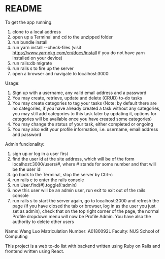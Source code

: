 # README

To get the app running:
1. clone to a local address
2. open up a Terminal and cd to the unzipped folder
3. run bundle install
4. run yarn install --check-files (visit https://www.yarnpkg.com/en/docs/install if you do not have yarn installed on your device)
5. run rails:db migrate
6. run rails s to fire up the server
7. open a browser and navigate to localhost:3000

Usage:
1. Sign up with a username, any valid email address and a password
2. You may create, retrieve, update and delete (CRUD) to-do tasks
3. You may create categories to tag your tasks (Note: by default there are no categories, if you have already created a task without any categories, you may still add categories to this task later by updating it, options for categories will be available once you have created some categories)
4. You may change the status of your task, either completed or ongoing
5. You may also edit your profile information, i.e. username, email address and password

Admin funcionality:
1. sign up or log in a user first
2. find the user id at the site address, which will be of the form localhost:3000/users/#, where # stands for some number and that will be the user id 
3. go back to the Terminal, stop the server by Ctrl-c 
4. run rails c to enter the rails console 
5. run User.find(#).toggle!(:admin)
6. now this user will be an admin user, run exit to exit out of the rails console
7. run rails s to start the server again, go to localhost:3000 and refresh the page (if you have closed the tab or browser, log in as the user you just set as admin), check that on the top right corner of the page, the normal Profile dropdown menu will now be Profile Admin. You have also the authority to delete other users
  
Name: Wang Luo 
Matriculation Number: A0180092L 
Faculty: NUS School of Computing

This project is a web to-do list with backend written using Ruby on Rails and frontend written using React.

